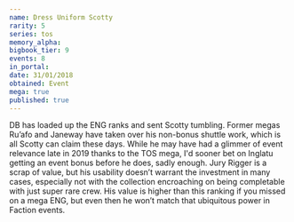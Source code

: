 ```yaml
---
name: Dress Uniform Scotty
rarity: 5
series: tos
memory_alpha:
bigbook_tier: 9
events: 8
in_portal:
date: 31/01/2018
obtained: Event
mega: true
published: true
---
```


DB has loaded up the ENG ranks and sent Scotty tumbling. Former megas Ru’afo and Janeway have taken over his non-bonus shuttle work, which is all Scotty can claim these days. While he may have had a glimmer of event relevance late in 2019 thanks to the TOS mega, I'd sooner bet on Inglatu getting an event bonus before he does, sadly enough. Jury Rigger is a scrap of value, but his usability doesn’t warrant the investment in many cases, especially not with the collection encroaching on being completable with just super rare crew. His value is higher than this ranking if you missed on a mega ENG, but even then he won’t match that ubiquitous power in Faction events.
